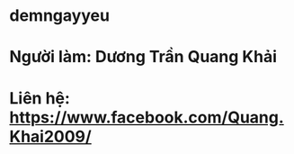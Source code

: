 # demngayyeu
# Người làm: Dương Trần Quang Khải
# Liên hệ: https://www.facebook.com/Quang.Khai2009/
